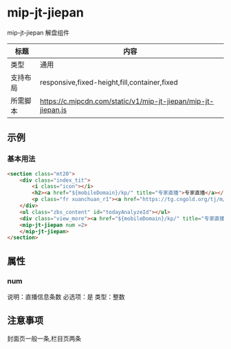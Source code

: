 # mip-jt-jiepan

mip-jt-jiepan 解盘组件

标题|内容
----|----
类型|通用
支持布局|responsive,fixed-height,fill,container,fixed
所需脚本|https://c.mipcdn.com/static/v1/mip-jt-jiepan/mip-jt-jiepan.js

## 示例

### 基本用法
```html
<section class="mt20">
	<div class="index_tit">
		<i class="icon"></i>
		<h2><a href="${mobileDomain}/kp/" title="专家直播">专家直播</a></h2>
		<p class="fr xuanchuan_r1"><a href="https://tg.cngold.org/tj/m/jwx03.html" target="_blank"><img src="${resourceDomain}/mobile/home/images/xuanchuan_r_img5.png" /></a></p>
	</div>
	<ul class="zbs_content" id="todayAnalyzeId"></ul>
	<div class="view_more"><a href="${mobileDomain}/kp/" title="专家直播">查看更多直播<i class="icon"></i></a></div>
	<mip-jt-jiepan num =2>
	</mip-jt-jiepan>
</section>

```

## 属性

### num

说明：直播信息条数
必选项：是
类型：整数

## 注意事项
封面页一般一条,栏目页两条
